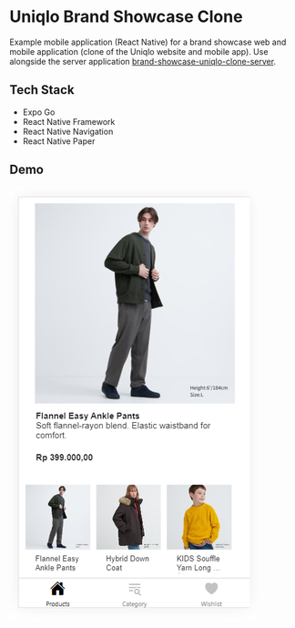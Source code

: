 # Uniqlo Brand Showcase Clone

Example mobile application (React Native) for a brand showcase web and mobile application (clone of the Uniqlo website and mobile app). Use alongside the server application [brand-showcase-uniqlo-clone-server](https://github.com/ValYauw/brand-showcase-uniqlo-clone-server).

## Tech Stack 

 - Expo Go
 - React Native Framework
 - React Native Navigation
 - React Native Paper

## Demo

![Demo Screenshot](demo.PNG)
